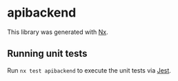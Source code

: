 # apibackend

This library was generated with [Nx](https://nx.dev).

## Running unit tests

Run `nx test apibackend` to execute the unit tests via [Jest](https://jestjs.io).
